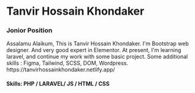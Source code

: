 <h1>Tanvir Hossain Khondaker</h1> 
<h3>Jonior Position</h3>

<p>Assalamu Alaikum, This is Tanvir Hossain Khondaker. I'm Bootstrap web designer. And very good expert in Elementor. At present, I'm learning laravel, and continue my work with some basic project. Some additional skills : Figma, Tailwind, SCSS, DOM, Wordpress. 
https://tanvirhossainkhondaker.netlify.app/</p>

<h4>Skills: PHP / LARAVEL/ JS / HTML / CSS</h4>

